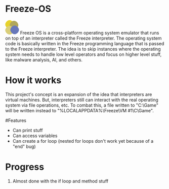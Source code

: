 # Freeze-OS
![Freeze OS Logo](https://github.com/suncloudsmoon/Freeze-OS/blob/master/Freeze.png)
Freeze OS is a cross-platform operating system emulator that runs on top of an interpreter called the Freeze interpreter. The operating system code is basically written in the Freeze programming
language that is passed to the Freeze interpreter. The idea is to skip instances where the operating system needs to handle low level operators and focus on higher level stuff,
like malware analysis, AI, and others.

# How it works
This project's concept is an expansion of the idea that interpreters are virtual machines. But, interpreters still can
interact with the real operating system via file operations, etc. To combat this, a file written to "C:\Game" will be written instead to "%LOCALAPPDATA%\Freeze\VM #1\C\Game".

#Features
- Can print stuff
- Can access variables
- Can create a for loop (nested for loops don't work yet because of a "end" bug)

# Progress
1) Almost done with the if loop and method stuff
